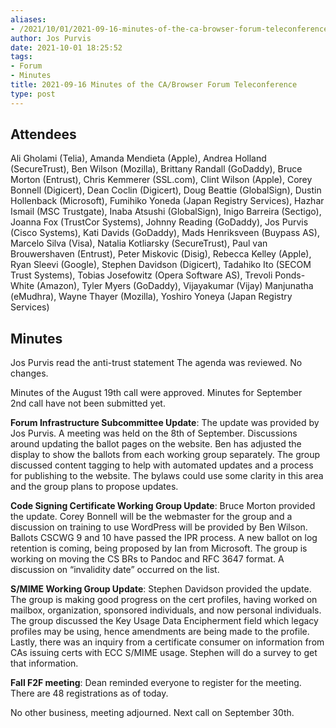 ```yaml
---
aliases:
- /2021/10/01/2021-09-16-minutes-of-the-ca-browser-forum-teleconference/
author: Jos Purvis
date: 2021-10-01 18:25:52
tags:
- Forum
- Minutes
title: 2021-09-16 Minutes of the CA/Browser Forum Teleconference
type: post
---
```


## Attendees

Ali Gholami (Telia), Amanda Mendieta (Apple), Andrea Holland (SecureTrust), Ben Wilson (Mozilla), Brittany Randall (GoDaddy), Bruce Morton (Entrust), Chris Kemmerer (SSL.com), Clint Wilson (Apple), Corey Bonnell (Digicert), Dean Coclin (Digicert), Doug Beattie (GlobalSign), Dustin Hollenback (Microsoft), Fumihiko Yoneda (Japan Registry Services), Hazhar Ismail (MSC Trustgate), Inaba Atsushi (GlobalSign), Inigo Barreira (Sectigo), Joanna Fox (TrustCor Systems), Johnny Reading (GoDaddy), Jos Purvis (Cisco Systems), Kati Davids (GoDaddy), Mads Henriksveen (Buypass AS), Marcelo Silva (Visa), Natalia Kotliarsky (SecureTrust), Paul van Brouwershaven (Entrust), Peter Miskovic (Disig), Rebecca Kelley (Apple), Ryan Sleevi (Google), Stephen Davidson (Digicert), Tadahiko Ito (SECOM Trust Systems), Tobias Josefowitz (Opera Software AS), Trevoli Ponds-White (Amazon), Tyler Myers (GoDaddy), Vijayakumar (Vijay) Manjunatha (eMudhra), Wayne Thayer (Mozilla), Yoshiro Yoneya (Japan Registry Services)

## Minutes

Jos Purvis read the anti-trust statement
The agenda was reviewed. No changes.

Minutes of the August 19th call were approved. Minutes for September 2nd call have not been submitted yet.

**Forum Infrastructure Subcommittee Update**: The update was provided by Jos Purvis. A meeting was held on the 8th of September. Discussions around updating the ballot pages on the website. Ben has adjusted the display to show the ballots from each working group separately. The group discussed content tagging to help with automated updates and a process for publishing to the website. The bylaws could use some clarity in this area and the group plans to propose updates.

**Code Signing Certificate Working Group Update**: Bruce Morton provided the update. Corey Bonnell will be the webmaster for the group and a discussion on training to use WordPress will be provided by Ben Wilson. Ballots CSCWG 9 and 10 have passed the IPR process. A new ballot on log retention is coming, being proposed by Ian from Microsoft. The group is working on moving the CS BRs to Pandoc and RFC 3647 format. A discussion on “invalidity date” occurred on the list.

**S/MIME Working Group Update**: Stephen Davidson provided the update. The group is making good progress on the cert profiles, having worked on mailbox, organization, sponsored individuals, and now personal individuals. The group discussed the Key Usage Data Encipherment field which legacy profiles may be using, hence amendments are being made to the profile. Lastly, there was an inquiry from a certificate consumer on information from CAs issuing certs with ECC S/MIME usage. Stephen will do a survey to get that information.

**Fall F2F meeting**: Dean reminded everyone to register for the meeting. There are 48 registrations as of today.

No other business, meeting adjourned. Next call on September 30th.